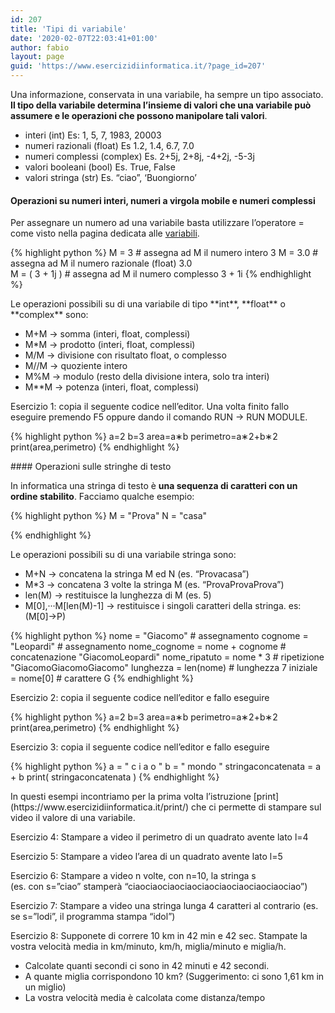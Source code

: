 ```yaml
---
id: 207
title: 'Tipi di variabile'
date: '2020-02-07T22:03:41+01:00'
author: fabio
layout: page
guid: 'https://www.esercizidiinformatica.it/?page_id=207'
---
```


Una informazione, conservata in una variabile, ha sempre un tipo associato. **Il tipo della variabile determina l’insieme di valori che una variabile può assumere e le operazioni che possono manipolare tali valori**.

- interi (int) Es: 1, 5, 7, 1983, 20003
- numeri razionali (float) Es 1.2, 1.4, 6.7, 7.0
- numeri complessi (complex) Es. 2+5j, 2+8j, -4+2j, -5-3j
- valori booleani (bool) Es. True, False
- valori stringa (str) Es. “ciao”, ‘Buongiorno’

#### Operazioni su numeri interi, numeri a virgola mobile e numeri complessi

Per assegnare un numero ad una variabile basta utilizzare l’operatore = come visto nella pagina dedicata alle [variabili](https://www.esercizidiinformatica.it/variabili/).

{% highlight python %}
M = 3          # assegna ad M il numero intero 3 
M = 3.0        # assegna ad M il numero razionale (float) 3.0  
M = ( 3 + 1j ) # assegna ad M il numero complesso 3 + 1i
{% endhighlight %}

</div>Le operazioni possibili su di una variabile di tipo **int**, **float** o **complex** sono:

- M+M → somma (interi, float, complessi)
- M\*M → prodotto (interi, float, complessi)
- M/M → divisione con risultato float, o complesso
- M//M → quoziente intero
- M%M → modulo (resto della divisione intera, solo tra interi)
- M\*\*M → potenza (interi, float, complessi)

Esercizio 1: copia il seguente codice nell’editor. Una volta finito fallo eseguire premendo F5 oppure dando il comando RUN → RUN MODULE.

{% highlight python %}
a=2
b=3
area=a∗b
perimetro=a∗2+b∗2
print(area,perimetro)
{% endhighlight %}

</div>#### Operazioni sulle stringhe di testo

In informatica una stringa di testo è **una sequenza di caratteri con un ordine stabilito**. Facciamo qualche esempio:

{% highlight python %}
M = "Prova" 
N = "casa" 

{% endhighlight %}

</div>Le operazioni possibili su di una variabile stringa sono:

- M+N → concatena la stringa M ed N (es. “Provacasa”)
- M\*3 → concatena 3 volte la stringa M (es. “ProvaProvaProva”)
- len(M) → restituisce la lunghezza di M (es. 5)
- M\[0\],···M\[len(M)-1\] → restituisce i singoli caratteri della stringa. es: (M\[0\]→P)

{% highlight python %}
nome = "Giacomo"              # assegnamento
cognome = "Leopardi"          # assegnamento
nome_cognome = nome + cognome # concatenazione "GiacomoLeopardi"
nome_ripatuto = nome * 3      # ripetizione "GiacomoGiacomoGiacomo"
lunghezza = len(nome)         # lunghezza 7
iniziale = nome[0]            # carattere G
{% endhighlight %}

</div>Esercizio 2: copia il seguente codice nell’editor e fallo eseguire

{% highlight python %}
a=2
b=3
area=a∗b
perimetro=a∗2+b∗2
print(area,perimetro)
{% endhighlight %}

</div>Esercizio 3: copia il seguente codice nell’editor e fallo eseguire

{% highlight python %}
a = " c i a o "
b = " mondo "
stringaconcatenata = a + b
print( stringaconcatenata )
{% endhighlight %}

</div>In questi esempi incontriamo per la prima volta l’istruzione [print](https://www.esercizidiinformatica.it/print/) che ci permette di stampare sul video il valore di una variabile.

Esercizio 4: Stampare a video il perimetro di un quadrato avente lato l=4

Esercizio 5: Stampare a video l’area di un quadrato avente lato l=5

Esercizio 6: Stampare a video n volte, con n=10, la stringa s   
 (es. con s=”ciao” stamperà “ciaociaociaociaociaociaociaociaociaociao”)

Esercizio 7: Stampare a video una stringa lunga 4 caratteri al contrario (es. se s=”lodi”, il programma stampa “idol”)

Esercizio 8: Supponete di correre 10 km in 42 min e 42 sec. Stampate la vostra velocità media in km/minuto, km/h, miglia/minuto e miglia/h.

- Calcolate quanti secondi ci sono in 42 minuti e 42 secondi.
- A quante miglia corrispondono 10 km? (Suggerimento: ci sono 1,61 km in un miglio)
- La vostra velocità media è calcolata come distanza/tempo